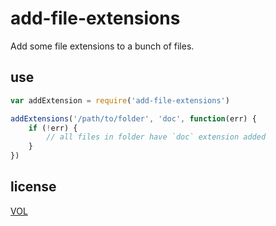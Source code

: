 # add-file-extensions

Add some file extensions to a bunch of files.

## use

```js
var addExtension = require('add-file-extensions')

addExtensions('/path/to/folder', 'doc', function(err) {
	if (!err) {
		// all files in folder have `doc` extension added
	}
})
```

## license

[VOL](http://veryopenlicense.com)
